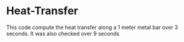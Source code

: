 # Heat-Transfer
This code compute the heat transfer along a 1 meter metal bar over 3 seconds. It was also checked over 9 seconds
